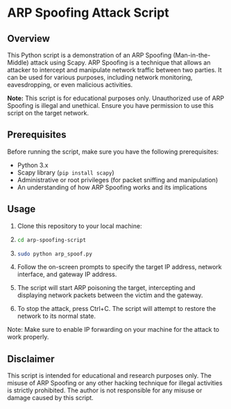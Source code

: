 # ARP Spoofing Attack Script

## Overview

This Python script is a demonstration of an ARP Spoofing (Man-in-the-Middle) attack using Scapy. ARP Spoofing is a technique that allows an attacker to intercept and manipulate network traffic between two parties. It can be used for various purposes, including network monitoring, eavesdropping, or even malicious activities.

**Note:** This script is for educational purposes only. Unauthorized use of ARP Spoofing is illegal and unethical. Ensure you have permission to use this script on the target network.

## Prerequisites

Before running the script, make sure you have the following prerequisites:

- Python 3.x
- Scapy library (`pip install scapy`)
- Administrative or root privileges (for packet sniffing and manipulation)
- An understanding of how ARP Spoofing works and its implications

## Usage

1. Clone this repository to your local machine:

2.   ```bash
     cd arp-spoofing-script

3.   ```bash
     sudo python arp_spoof.py

4.  Follow the on-screen prompts to specify the target IP address, network interface, and gateway IP address.

5.  The script will start ARP poisoning the target, intercepting and displaying network packets between the victim   and the gateway.

6. To stop the attack, press Ctrl+C. The script will attempt to restore the network to its normal state.

Note: Make sure to enable IP forwarding on your machine for the attack to work properly.

## Disclaimer

This script is intended for educational and research purposes only. The misuse of ARP Spoofing or any other hacking technique for illegal activities is strictly prohibited. The author is not responsible for any misuse or damage caused by this script.

